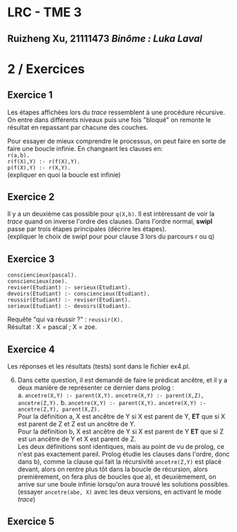 LRC - TME 3
===========
**Ruizheng Xu, 21111473**
***Binôme : Luka Laval***
-----------------------

# 2 / Exercices
## Exercice 1
Les étapes affichées lors du *trace* ressemblent à une procédure récursive. On entre dans différents niveaux puis une fois "bloqué" on remonte le résultat en repassant par chacune des couches.

Pour essayer de mieux comprendre le processus, on peut faire en sorte de faire une boucle infinie. En changeant les clauses en:  
`r(a,b).`  
`r(f(X),Y) :- r(f(X),Y).`  
`p(f(X),Y) :- r(X,Y).`  
(expliquer en quoi la boucle est infinie)

## Exercice 2
Il y a un deuxième cas possible pour `q(X,b)`. Il est intéressant de voir la *trace* quand on inverse l'ordre des clauses. Dans l'ordre normal, **swipl** passe par trois étapes principales (décrire les étapes).  
(expliquer le choix de swipl pour pour clause 3 lors du parcours r ou q)

## Exercice 3
`consciencieux(pascal).`  
`consciencieux(zoe).`  
`reviser(Etudiant) :- serieux(Etudiant).`  
`devoirs(Etudiant) :- consciencieux(Etudiant).`  
`reussir(Etudiant) :- reviser(Etudiant).`  
`serieux(Etudiant) :- devoirs(Etudiant).`  

Requête "qui va réussir ?" : `reussir(X).`  
Résultat : X = pascal ; X = zoe.

## Exercice 4

Les réponses et les résultats (tests) sont dans le fichier ex4.pl.

6. Dans cette question, il est demandé de faire le prédicat ancêtre, et il y a deux manière de représenter ce dernier dans prolog :<br>
   a. `ancetre(X,Y) :- parent(X,Y).`
        `ancetre(X,Y) :- parent(X,Z), ancetre(Z,Y).`
   b. `ancetre(X,Y) :- parent(X,Y).`
        `ancetre(X,Y) :- ancetre(Z,Y), parent(X,Z).`
<br> Pour la définition a, X est ancêtre de Y si X est parent de Y, **ET** que si X est parent de Z et Z est un ancêtre de Y.
<br> Pour la définition b, X est ancêtre de Y si X est parent de Y **ET** que si Z est un ancêtre de Y et X est parent de Z.
<br> Les deux définitions sont identiques, mais au point de vu de prolog, ce n'est pas exactement pareil. Prolog étudie les clauses dans l'ordre, donc dans b), comme la clause qui fait la récursivité `ancetre(Z,Y)` est placé devant, alors on rentre plus tôt dans la boucle de récursion, alors premièrement, on fera plus de boucles que a), et deuxièmement, on arrive sur une boule infinie lorsqu'on aura trouvé les solutions possibles.
(essayer `ancetre(abe, X)` avec les deux versions, en activant le mode *trace*)

## Exercice 5

